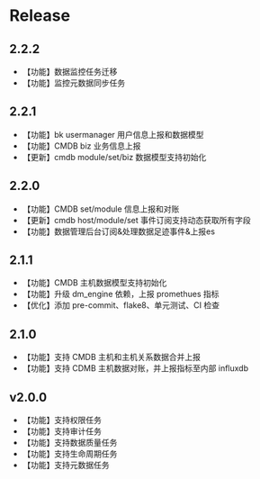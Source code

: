 <!---
 Tencent is pleased to support the open source community by making BK-BASE 蓝鲸基础平台 available.
 Copyright (C) 2021 THL A29 Limited, a Tencent company.  All rights reserved.
 BK-BASE 蓝鲸基础平台 is licensed under the MIT License.
 License for BK-BASE 蓝鲸基础平台:
 --------------------------------------------------------------------
 Permission is hereby granted, free of charge, to any person obtaining a copy of this software and associated
 documentation files (the "Software"), to deal in the Software without restriction, including without limitation
 the rights to use, copy, modify, merge, publish, distribute, sublicense, and/or sell copies of the Software,
 and to permit persons to whom the Software is furnished to do so, subject to the following conditions:
 The above copyright notice and this permission notice shall be included in all copies or substantial
 portions of the Software.
 THE SOFTWARE IS PROVIDED "AS IS", WITHOUT WARRANTY OF ANY KIND, EXPRESS OR IMPLIED, INCLUDING BUT NOT
 LIMITED TO THE WARRANTIES OF MERCHANTABILITY, FITNESS FOR A PARTICULAR PURPOSE AND NONINFRINGEMENT. IN
 NO EVENT SHALL THE AUTHORS OR COPYRIGHT HOLDERS BE LIABLE FOR ANY CLAIM, DAMAGES OR OTHER LIABILITY,
 WHETHER IN AN ACTION OF CONTRACT, TORT OR OTHERWISE, ARISING FROM, OUT OF OR IN CONNECTION WITH THE
 SOFTWARE OR THE USE OR OTHER DEALINGS IN THE SOFTWARE.
-->
# Release
## 2.2.2
- 【功能】数据监控任务迁移
- 【功能】监控元数据同步任务

## 2.2.1
- 【功能】bk usermanager 用户信息上报和数据模型
- 【功能】CMDB biz 业务信息上报
- 【更新】cmdb module/set/biz 数据模型支持初始化

## 2.2.0
- 【功能】CMDB set/module 信息上报和对账
- 【更新】cmdb host/module/set 事件订阅支持动态获取所有字段
- 【功能】数据管理后台订阅&处理数据足迹事件&上报es

## 2.1.1
- 【功能】CMDB 主机数据模型支持初始化
- 【功能】升级 dm_engine 依赖，上报 promethues 指标
- 【优化】添加 pre-commit、flake8、单元测试、CI 检查

## 2.1.0
- 【功能】支持 CMDB 主机和主机关系数据合并上报
- 【功能】支持 CDMB 主机数据对账，并上报指标至内部 influxdb

## v2.0.0

- 【功能】支持权限任务
- 【功能】支持审计任务
- 【功能】支持数据质量任务
- 【功能】支持生命周期任务
- 【功能】支持元数据任务
